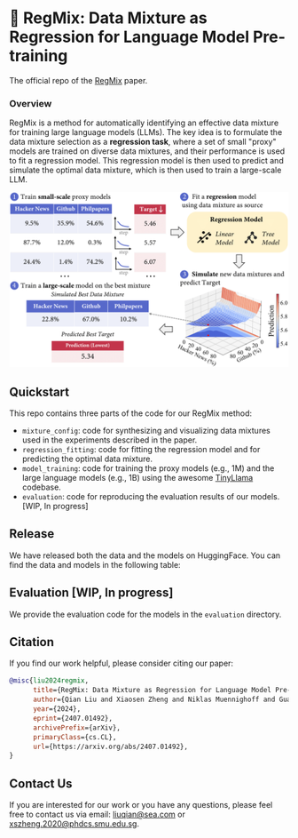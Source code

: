 # 🧬 RegMix: Data Mixture as Regression for Language Model Pre-training

The official repo of the [RegMix](https://huggingface.co/papers/2407.01492) paper.

### Overview

RegMix is a method for automatically identifying an effective data mixture for training large language models (LLMs). The key idea is to formulate the data mixture selection as a **regression task**, where a set of small "proxy" models are trained on diverse data mixtures, and their performance is used to fit a regression model. This regression model is then used to predict and simulate the optimal data mixture, which is then used to train a large-scale LLM.

![RegMix](misc/method_figure.png)

## Quickstart

This repo contains three parts of the code for our RegMix method:

- `mixture_config`: code for synthesizing and visualizing data mixtures used in the experiments described in the paper.
- `regression_fitting`: code for fitting the regression model and for predicting the optimal data mixture.
- `model_training`: code for training the proxy models (e.g., 1M) and the large language models (e.g., 1B) using the awesome [TinyLlama](https://github.com/jzhang38/TinyLlama) codebase.
- `evaluation`: code for reproducing the evaluation results of our models. [WIP, In progress]

## Release

We have released both the data and the models on HuggingFace. You can find the data and models in the following table:


## Evaluation [WIP, In progress]

We provide the evaluation code for the models in the `evaluation` directory.

## Citation

If you find our work helpful, please consider citing our paper:

```bibtex
@misc{liu2024regmix,
      title={RegMix: Data Mixture as Regression for Language Model Pre-training}, 
      author={Qian Liu and Xiaosen Zheng and Niklas Muennighoff and Guangtao Zeng and Longxu Dou and Tianyu Pang and Jing Jiang and Min Lin},
      year={2024},
      eprint={2407.01492},
      archivePrefix={arXiv},
      primaryClass={cs.CL},
      url={https://arxiv.org/abs/2407.01492}, 
}
```

## Contact Us

If you are interested for our work or you have any questions, please feel free to contact us via email: liuqian@sea.com or xszheng.2020@phdcs.smu.edu.sg.